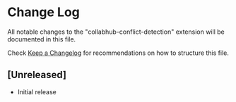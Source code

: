 # Change Log

All notable changes to the "collabhub-conflict-detection" extension will be documented in this file.

Check [Keep a Changelog](http://keepachangelog.com/) for recommendations on how to structure this file.

## [Unreleased]

- Initial release